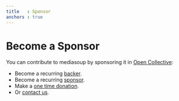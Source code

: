 ```yaml
---
title   : Sponsor
anchors : true
---
```



<!--
# Sponsors

<div markdown="1" class="computer-icon-text-columns">
<div markdown="1" class="icon">

[![](/images/company-logo.png){: .left.logo }](https://company.url)

</div>
<div markdown="1" class="text">

**Company Slogan**

*"Company description"*

[company.url](https://company.url)

</div>
</div>
-->


# Become a Sponsor

You can contribute to mediasoup by sponsoring it in [Open Collective](https://opencollective.com/mediasoup):

* Become a recurring [backer](https://opencollective.com/mediasoup/contribute/backer-7720/checkout).
* Become a recurring [sponsor](https://opencollective.com/mediasoup/contribute/sponsor-7721/checkout).
* Make a [one time donation](https://opencollective.com/mediasoup/donate).
* Or [contact us](/about/).
